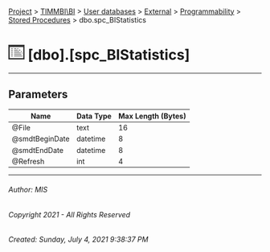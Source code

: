#### 

[Project](../../../../../index.md) > [TIMMBI\\BI](../../../../index.md) > [User databases](../../../index.md) > [External](../../index.md) > [Programmability](../index.md) > [Stored Procedures](Stored_Procedures.md) > dbo.spc_BIStatistics

# ![Stored Procedures](../../../../../Images/StoredProcedure32.png) [dbo].[spc_BIStatistics]

---

## <a name="#parameters"></a>Parameters

| Name | Data Type | Max Length (Bytes) |
|---|---|---|
| @File | text | 16 |
| @smdtBeginDate | datetime | 8 |
| @smdtEndDate | datetime | 8 |
| @Refresh | int | 4 |


---

###### Author:  MIS

###### Copyright 2021 - All Rights Reserved

###### Created: Sunday, July 4, 2021 9:38:37 PM

